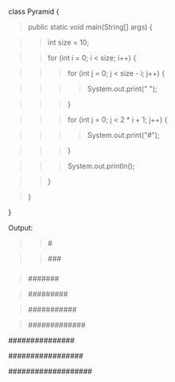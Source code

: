 class Pyramid {

>public static void main(String\[\] args) {

>>int size = 10;

>>for (int i = 0; i \< size; i++) {

>>>for (int j = 0; j \< size - i; j++) {

>>>>System.out.print(\" \");

>>>}

>>>for (int j = 0; j \< 2 \* i + 1; j++) {

>>>>System.out.print(\"#\");

>>>}

>>>System.out.println();

>>}

>}

}

Output:

>> \#

>> \###

>>#####

> \#######

> \#########

> \###########

>#############

\###############

\#################

\###################